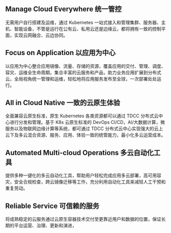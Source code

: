 ## Manage Cloud Everywhere 统一管控

无需用户自行搭建及运维，通过 Kubernetes 一站式接入和管理集群、服务器、主机、智能设备，不管是运行在公有云、私用云还是边缘云，都将拥有一致的控制平面，实现云网融合、云边协同。

## Focus on Application 以应用为中心

以应用为中心整合应用镜像、流量、存储的资源，覆盖应用的交付、管理、调度、容灾、运维全生命周期，集合丰富的云服务和产品，助力业务应用扩展到分布式云，全局视角统一管理和运维，轻松地将应用服务发布至全球，一次部署处处运行。


## All in Cloud Native 一致的云原生体验

全面兼容云原生标准，原生 Kubernetes 各类资源都可以通过 TDCC 分布式云中心进行分发和管理。基于 K8s 云原生标准的 DevOps CI/CD，AI/大数据计算，微服务以及物联网边缘计算等系统，都可通过 TDCC 分布式云中心实现强大的云上云下及多云混合资源、服务、应用、体验一致的统管能力，最小化多云运营成本。


## Automated Multi-cloud Operations 多云自动化工具

提供多种一键化的多云自动化工具，帮助用户轻松完成应用多云部署，高可用容灾，安全合规检查，跨云镜像迁移等工作，充分利用自动化工具来减轻人工干预和重复劳动。

## Reliable Service 可信赖的服务

将成熟稳定的云服务通过云原生容器技术交付至更靠近用户和数据的位置，保证长期的平台运营、治理、更新和演进，





